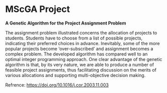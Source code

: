 # MScGA Project

**A Genetic Algorithm for the Project Assignment Problem**

The assignment problem illustrated concerns the allocation of projects to students. Students have to choose from a list of possible projects, indicating their preferred choices in advance. Inevitably, some of the more popular projects become ‘over-subscribed’ and assignment becomes a complex problem. The developed algorithm has compared well to an optimal integer programming approach. One clear advantage of the genetic algorithm is that, by its very nature, we are able to produce a number of feasible project assignments, thus facilitating discussion on the merits of various allocations and supporting multi-objective decision making.

Refrence:
https://doi.org/10.1016/j.cor.2003.11.003

